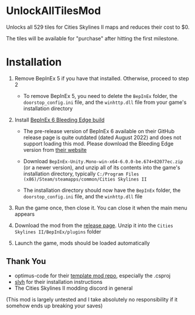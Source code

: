 # UnlockAllTilesMod
 
Unlocks all 529 tiles for Cities Skylines II maps and reduces their cost to $0.

The tiles will be available for "purchase" after hitting the first milestone.

# Installation
1. Remove BepInEx 5 if you have that installed. Otherwise, proceed to step 2

   * To remove BepInEx 5, you need to delete the `BepInEx` folder, the `doorstop_config.ini` file, and the `winhttp.dll` file from your game's installation directory

2. Install [BepInEx 6 Bleeding Edge build](https://builds.bepinex.dev/projects/bepinex_be)

   * The pre-release version of BepInEx 6 available on their GitHub release page is quite outdated (dated August 2022) and does not support loading this mod. Please download the Bleeding Edge version from [their website](https://builds.bepinex.dev/projects/bepinex_be)

   * Download `BepInEx-Unity.Mono-win-x64-6.0.0-be.674+82077ec.zip` (or a newer version), and unzip all of its contents into the game's installation directory, typically `C:/Program Files (x86)/Steam/steamapps/common/Cities Skylines II`

   * The installation directory should now have the `BepInEx` folder, the `doorstop_config.ini` file, and the `winhttp.dll` file

3. Run the game once, then close it. You can close it when the main menu appears

4. Download the mod from the [release page](https://github.com/Wayzware/UnlockAllTilesMod/releases). Unzip it into the `Cities Skylines II/BepInEx/plugins` folder

5. Launch the game, mods should be loaded automatically

## Thank You
* optimus-code for their [template mod repo](https://github.com/optimus-code/Cities2Modding/tree/main), especially the .csproj
* [slyh](https://github.com/slyh) for their installation instructions
* The Cities Skylines II modding discord in general

(This mod is largely untested and I take absolutely no responsibility if it somehow ends up breaking your saves)
